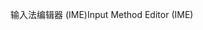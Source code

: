 <span data-ttu-id="6a7fd-101">输入法编辑器 (IME)</span><span class="sxs-lookup"><span data-stu-id="6a7fd-101">Input Method Editor (IME)</span></span>